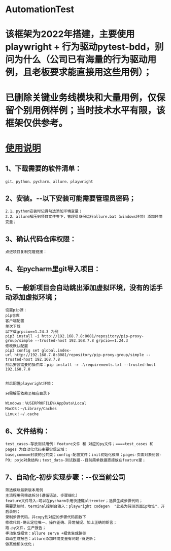 
# AutomationTest
# 该框架为2022年搭建，主要使用playwright + 行为驱动pytest-bdd，别问为什么（公司已有海量的行为驱动用例，且老板要求能直接用这些用例）；
# 已删除关键业务线模块和大量用例，仅保留个别用例样例；当时技术水平有限，该框架仅供参考。
# [使用说明]()

## 1、下载需要的软件清单：

    git、python、pycharm、allure、playwright

## 2、安装。--以下安装可能需要管理员密码；

    2.1、python安装时记得勾选添加环境变量；
    2.2、allure解压到项目文件夹下，管理员身份运行allure.bat（windows环境）添加环境变量；


## 3、确认代码仓库权限：
    点进项目复制克隆链接：

## 4、在pycharm里git导入项目：

## 5、一般新项目会自动跳出添加虚拟环境，没有的话手动添加虚拟环境；

    设置pip源：
    pip仓库
    客户端配置
    单次下载
    以下载grpcio==1.24.3 为例
    pip3 install -i http://192.168.7.8:8081/repository/pip-proxy-group/simple --trusted-host 192.168.7.8 grpcio==1.24.3
    修改默认配置
    pip3 config set global.index-url http://192.168.7.8:8081/repository/pip-proxy-group/simple --trusted-host 192.168.7.8
    然后安装需要的插件库：pip install -r .\requirements.txt --trusted-host 192.168.7.8
    
    
    然后配置playwright环境：
    
    只需解压依赖至相应目录下
    
    Windows：%USERPROFILE%\AppData\Local
    MacOS：~/Library/Caches
    Linux：~/.cache

## 6、文件结构：
    
    test_cases-存放测试用例：feature文件 和 对应的py文件；====test_cases 和 pages 为自动化代码主要实现区域；
    base,common封装的公共类；config-配置文件；init初始化模块；pages-页面对象封装-PO; pojo对象结构；test_data-测试数据--目前简单数据直接放在feature里；
    

## 7、自动化-初步实现步骤：--仅当前公司

    筛选模块最新版本用例
    主流程用例筛选拆分(遵循语法、步骤细化)
    feature文件导入–可以在pycharm中用快捷键alt+enter；选择生成步骤代码；
    需要录制时，terminal控制台输入：playwright codegen  "此处为待测页面ip地址"，开启录制；
    录制步骤代码，并copy到对应的步骤代码函数下
    修改代码-确认定位唯一、操作正确、异常捕捉、加上正确的断言；
    跑.py文件，生产报告；
    手动生成报告：allure serve +报告生成路径
    自动生成报告：allure添加环境变量有问题-待更新；
    做其他相关优化；
